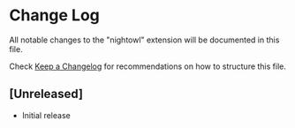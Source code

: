# Change Log
All notable changes to the "nightowl" extension will be documented in this file.

Check [Keep a Changelog](http://keepachangelog.com/) for recommendations on how to structure this file.

## [Unreleased]
- Initial release